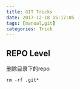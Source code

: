 ```yaml
---
title: GIT Tricks
date: 2017-12-18 15:17:05
tags: [manual,git]
categories: Trick
---
```


## REPO Level

删除目录下的repo

    rm -rf .git*


